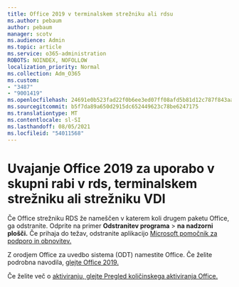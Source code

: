 ```yaml
---
title: Office 2019 v terminalskem strežniku ali rdsu
ms.author: pebaum
author: pebaum
manager: scotv
ms.audience: Admin
ms.topic: article
ms.service: o365-administration
ROBOTS: NOINDEX, NOFOLLOW
localization_priority: Normal
ms.collection: Adm_O365
ms.custom:
- "3487"
- "9001419"
ms.openlocfilehash: 24691e0b523fad22f0b6ee3ed07ff08afd5b81d12c787f843aa94c5b6835915b
ms.sourcegitcommit: b5f7da89a650d2915dc652449623c78be6247175
ms.translationtype: MT
ms.contentlocale: sl-SI
ms.lasthandoff: 08/05/2021
ms.locfileid: "54011568"
---
```

# <a name="deploying-office-2019-for-shared-use-on-rds-terminal-server-or-vdi"></a>Uvajanje Office 2019 za uporabo v skupni rabi v rds, terminalskem strežniku ali strežniku VDI

Če Office strežniku RDS že nameščen v katerem koli drugem paketu Office, ga odstranite. Odprite na primer **Odstranitev programa**  >  **na nadzorni plošči.** Če prihaja do težav, odstranite aplikacijo [Microsoft pomočnik za podporo in obnovitev.](https://aka.ms/SARA-OfficeUninstall-Alchemy) 

Z orodjem Office za uvedbo sistema (ODT) namestite Office. Če želite podrobna navodila, [glejte Office 2019.](https://docs.microsoft.com/deployoffice/office2019/deploy)

Če želite več o [aktiviranju, glejte Pregled količinskega aktiviranja Office.](https://docs.microsoft.com/deployoffice/vlactivation/plan-volume-activation-of-office)